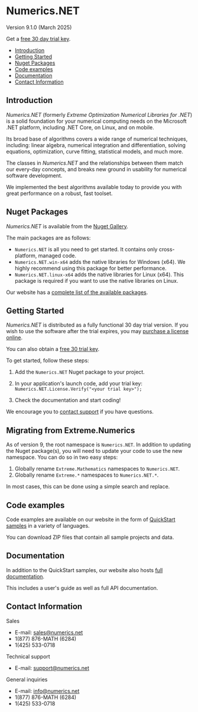 # Numerics.NET

Version 9.1.0 (March 2025)

Get a [free 30 day trial key](https://numerics.net/trial-key).

- [Introduction](#introduction)
- [Getting Started](#getting-started)
- [Nuget Packages](#nuget-packages)
- [Code examples](#code-examples)
- [Documentation](#documentation)
- [Contact Information](#contact-information)


## Introduction

_Numerics.NET_ (formerly _Extreme Optimization Numerical Libraries for .NET_) is a solid foundation for your numerical computing needs on the Microsoft .NET platform, including .NET Core, on Linux, and on mobile.

Its broad base of algorithms covers a wide range of numerical techniques, including: linear algebra, numerical integration and differentiation, solving equations, optimization, curve fitting, statistical models, and much more.

The classes in _Numerics.NET_ and the relationships between them match our every-day concepts, and breaks new ground in usability for numerical software development.

We implemented the best algorithms available today to provide you with great performance on a robust, fast toolset.


## Nuget Packages

_Numerics.NET_ is available from the [Nuget Gallery](https://www.nuget.org/profiles/Numerics.NET).

The main packages are as follows:

- `Numerics.NET` is all you need to get started. It contains only cross-platform, managed code.
- `Numerics.NET.win-x64` adds the native libraries for Windows (x64). We highly recommend using this package for better performance.
- `Numerics.NET.linux-x64` adds the native libraries for Linux (x64). This package is required if you want to use the native libraries on Linux.

Our website has a [complete list of the available packages](https://numerics.net/nuget).


## Getting Started

_Numerics.NET_ is distributed as a fully functional 30 day trial version. If you wish to use the software after the trial expires, you may [purchase a license online](https://numerics.net/how-to-buy).

You can also obtain a [free 30 trial key](https://numerics.net/trial-key).

To get started, follow these steps:

1. Add the `Numerics.NET` Nuget package to your project.
 
2. In your application's launch code, add your trial key:  
     `Numerics.NET.License.Verify("<your trial key>");`
 
3. Check the documentation and start coding!

We encourage you to [contact support](mailto:support@numerics.net) if you have questions.


## Migrating from Extreme.Numerics

As of version 9, the root namespace is `Numerics.NET`. 
In addition to updating the Nuget package(s), 
you will need to update your code to use the new namespace.
You can do so in two easy steps:

1. Globally rename `Extreme.Mathematics` namespaces to `Numerics.NET`.
2. Globally rename `Extreme.*` namespaces to `Numerics.NET.*`.

In most cases, this can be done using a simple search and replace.


## Code examples

Code examples are available on our website in the form of
[QuickStart samples](https://numerics.net/quickstart/) in a variety of languages.

You can download ZIP files that contain all sample projects and data.


## Documentation

In addition to the QuickStart samples, our website also hosts [full documentation](https://numerics.net/documentation/).

This includes a user's guide as well as full API documentation.


## Contact Information

Sales

- E-mail: [sales@numerics.net](mailto:sales@numerics.net)
- 1(877) 876-MATH (6284)
- 1(425) 533-0718

Technical support
- E-mail: [support@numerics.net](mailto:support@numerics.net)

General inquiries
- E-mail: [info@numerics.net](mailto:info@numerics.net)
- 1(877) 876-MATH (6284)
- 1(425) 533-0718
